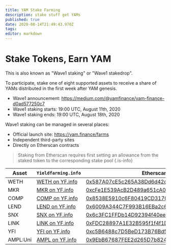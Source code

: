 ```yaml
---
title: YAM Stake Farming
description: stake stuff get YAMs
published: true
date: 2020-08-14T21:49:43.970Z
tags: 
editor: markdown
---
```


# Stake Tokens, Earn YAM

This is also known as "Wave1 staking" or "Wave1 stakedrop".

To participate, stake one of eight supported assets to receive a share of YAMs distributed in the first week after YAM genesis.

- Wave1 announcement: https://medium.com/@yamfinance/yam-finance-d0ad577250c7
- Wave1 staking starts: 19:00 UTC, August 11th, 2020
- Wave1 staking ends: 19:00 UTC, August 18th, 2020

Wave1 staking can be managed in several places:

- Official launch site: https://yam.finance/farms
- Independent third-party sites
- Directly on Etherscan contracts

> Staking from Etherscan requires first setting an allowance from the staked token to the corresponding stake pool
{.is-info}


| Asset    | `Yieldfarming.info`        | Etherscan                                                    |
|----------|----------------------------|--------------------------------------------------------------|
| WETH     | [WETH on YF.info][yf-weth] | [0x587A07cE5c265A38Dd6d42def1566BA73eeb06F5][etherscan-weth] |
| MKR      | [MKR on YF.info][yf-mkr]   | [0xcFe1E539AcB2D489a651cA011a6eB93d32f97E23][etherscan-mkr]  |
| COMP     | [COMP on YF.info][yf-comp] | [0x8538E5910c6F80419CD3170c26073Ff238048c9E][etherscan-comp] |
| LEND     | [LEND on YF.info][yf-lend] | [0x6009A344C7F993B16EBa2c673fefd2e07f9be5FD][etherscan-lend] |
| SNX      | [SNX on YF.info][yf-snx]   | [0x6c3FC1FFDb14D92394f40eeC91D9Ce8B807f132D][etherscan-snx]  |
| LINK     | [LINK on YF.info][yf-link] | [0xFDC28897A1E32B595f1f4f1D3aE0Df93B1eee452][etherscan-link] |
| YFI      | [YFI on YF.info][yf-yfi]   | [0xc5B6488c7D5BeD173B76Bd5DCA712f45fB9EaEaB][etherscan-yfi]  |
| AMPL:Uni | [AMPL on YF.info][yf-ampl] | [0x9EbB67687FEE2d265D7b824714DF13622D90E663][etherscan-ampl] |


[yf-weth]: https://yieldfarming.info/yam/weth
[yf-mkr]: https://yieldfarming.info/yam/mkr
[yf-comp]: https://yieldfarming.info/yam/comp
[yf-lend]: https://yieldfarming.info/yam/lend
[yf-snx]: https://yieldfarming.info/yam/snx
[yf-link]: https://yieldfarming.info/yam/link
[yf-yfi]: https://yieldfarming.info/yam/yfi
[yf-ampl]: https://yieldfarming.info/yam/ampl/

[etherscan-weth]: https://etherscan.io/address/0x587A07cE5c265A38Dd6d42def1566BA73eeb06F5#writeContract
[etherscan-mkr]: https://etherscan.io/address/0xcFe1E539AcB2D489a651cA011a6eB93d32f97E23#writeContract
[etherscan-comp]: https://etherscan.io/address/0x8538E5910c6F80419CD3170c26073Ff238048c9E#writeContract
[etherscan-lend]: https://etherscan.io/address/0x6009A344C7F993B16EBa2c673fefd2e07f9be5FD#writeContract
[etherscan-snx]: https://etherscan.io/address/0x6c3FC1FFDb14D92394f40eeC91D9Ce8B807f132D#writeContract
[etherscan-link]: https://etherscan.io/address/0xFDC28897A1E32B595f1f4f1D3aE0Df93B1eee452#writeContract
[etherscan-yfi]: https://etherscan.io/address/0xc5B6488c7D5BeD173B76Bd5DCA712f45fB9EaEaB#writeContract
[etherscan-ampl]: https://etherscan.io/address/0x9EbB67687FEE2d265D7b824714DF13622D90E663#writeContract
